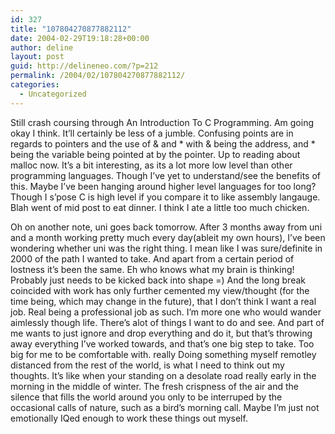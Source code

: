 ```yaml
---
id: 327
title: "107804270877882112"
date: 2004-02-29T19:18:28+00:00
author: deline
layout: post
guid: http://delineneo.com/?p=212
permalink: /2004/02/107804270877882112/
categories:
  - Uncategorized
---
```

Still crash coursing through An Introduction To C Programming. Am going okay I think. It&#8217;ll certainly be less of a jumble. Confusing points are in regards to pointers and the use of & and \* with & being the address, and \* being the variable being pointed at by the pointer. Up to reading about malloc now. It&#8217;s a bit interesting, as its a lot more low level than other programming languages. Though I&#8217;ve yet to understand/see the benefits of this. Maybe I&#8217;ve been hanging around higher level languages for too long? Though I s&#8217;pose C is high level if you compare it to like assembly langauge. Blah went of mid post to eat dinner. I think I ate a little too much chicken.

Oh on another note, uni goes back tomorrow. After 3 months away from uni and a month working pretty much every day(ableit my own hours), I&#8217;ve been wondering whether uni was the right thing. I mean like I was sure/definite in 2000 of the path I wanted to take. And apart from a certain period of lostness it&#8217;s been the same. Eh who knows what my brain is thinking! Probably just needs to be kicked back into shape =) And the long break coincided with work has only further cemented my view/thought (for the time being, which may change in the future), that I don&#8217;t think I want a real job. Real being a professional job as such. I&#8217;m more one who would wander aimlessly though life. There&#8217;s alot of things I want to do and see. And part of me wants to just ignore and drop everything and do it, but that&#8217;s throwing away everything I&#8217;ve worked towards, and that&#8217;s one big step to take. Too big for me to be comfortable with. really Doing something myself remotley distanced from the rest of the world, is what I need to think out my thoughts. It&#8217;s like when your standing on a desolate road really early in the morning in the middle of winter. The fresh crispness of the air and the silence that fills the world around you only to be interruped by the occasional calls of nature, such as a bird&#8217;s morning call. Maybe I&#8217;m just not emotionally IQed enough to work these things out myself.